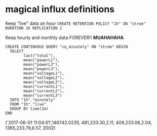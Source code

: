 # magical influx definitions
Keep "live" data an hour
`CREATE RETENTION POLICY "1h" ON "strom" DURATION 1h REPLICATION 1`

Keep hourly and monthly data FOREVER!! **MUAHAHAHA**

```
CREATE CONTINUOUS QUERY "cq_minutely" ON "strom" BEGIN
  SELECT 
		last("total"),
		mean("powerL1"),
		mean("powerL2"),
		mean("powerL3"),
		mean("voltageL1"),
		mean("voltageL2"),
		mean("voltageL3"),
		mean("currentL1"),
		mean("currentL2"),
		mean("currentL3")
  INTO "1h"."minutely"
  FROM "1h"."live"
  GROUP BY time(1m)
END
```

('2017-06-01 11:04:01',146742.0235,
481,233.30,2.11,
409,233.06,2.04,
1365,233.78,6.57,
2002)
